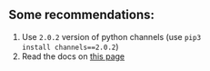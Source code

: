 ## Some recommendations:

1. Use <code>2.0.2</code> version of python channels (use <code>pip3 install channels==2.0.2</code>)
2. Read the docs on <a href="https://channels.readthedocs.io/">this page</a>
